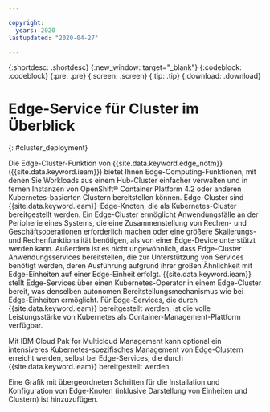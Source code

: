 ```yaml
---

copyright:
  years: 2020
lastupdated: "2020-04-27"

---
```


{:shortdesc: .shortdesc}
{:new_window: target="_blank"}
{:codeblock: .codeblock}
{:pre: .pre}
{:screen: .screen}
{:tip: .tip}
{:download: .download}

# Edge-Service für Cluster im Überblick
{: #cluster_deployment}

Die Edge-Cluster-Funktion von {{site.data.keyword.edge_notm}} ({{site.data.keyword.ieam}}) bietet Ihnen Edge-Computing-Funktionen, mit denen Sie Workloads aus einem Hub-Cluster einfacher verwalten und in fernen Instanzen von OpenShift® Container Platform 4.2 oder anderen Kubernetes-basierten Clustern bereitstellen können. Edge-Cluster sind {{site.data.keyword.ieam}}-Edge-Knoten, die als Kubernetes-Cluster bereitgestellt werden. Ein Edge-Cluster ermöglicht Anwendungsfälle an der Peripherie eines Systems, die eine Zusammenstellung von Rechen- und Geschäftsoperationen erforderlich machen oder eine größere Skalierungs- und Rechenfunktionalität benötigen, als von einer Edge-Device unterstützt werden kann. Außerdem ist es nicht ungewöhnlich, dass Edge-Cluster Anwendungsservices bereitstellen, die zur Unterstützung von Services benötigt werden, deren Ausführung aufgrund ihrer großen Ähnlichkeit mit Edge-Einheiten auf einer Edge-Einheit erfolgt. {{site.data.keyword.ieam}} stellt Edge-Services über einen Kubernetes-Operator in einem Edge-Cluster bereit, was denselben autonomen Bereitstellungsmechanismus wie bei Edge-Einheiten ermöglicht. Für Edge-Services, die durch {{site.data.keyword.ieam}} bereitgestellt werden, ist die volle Leistungsstärke von Kubernetes als Container-Management-Plattform verfügbar.

Mit IBM Cloud Pak for Multicloud Management kann optional ein intensiveres Kubernetes-spezifisches Management von Edge-Clustern erreicht werden, selbst bei Edge-Services, die durch {{site.data.keyword.ieam}} bereitgestellt werden.

Eine Grafik mit übergeordneten Schritten für die Installation und Konfiguration von Edge-Knoten (inklusive Darstellung von Einheiten und Clustern) ist hinzuzufügen.
